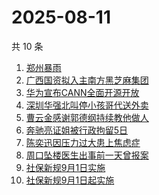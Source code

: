 # 2025-08-11

共 10 条

<!-- BEGIN -->
<!-- 最后更新时间 Mon Aug 11 2025 06:08:38 GMT+0800 (China Standard Time) -->

1. [郑州暴雨](https://www.zhihu.com/search?q=郑州暴雨)
1. [广西国资拟入主南方黑芝麻集团](https://www.zhihu.com/search?q=广西国资拟入主南方黑芝麻集团)
1. [华为宣布CANN全面开源开放](https://www.zhihu.com/search?q=华为宣布CANN全面开源开放)
1. [深圳华强北叫停小孩哥代送外卖](https://www.zhihu.com/search?q=深圳华强北叫停小孩哥代送外卖)
1. [曹云金感谢郭德纲持续教他做人](https://www.zhihu.com/search?q=曹云金感谢郭德纲持续教他做人)
1. [奔驰亮证姐被行政拘留5日](https://www.zhihu.com/search?q=奔驰亮证姐被行政拘留5日)
1. [陈奕迅因压力过大患上焦虑症](https://www.zhihu.com/search?q=陈奕迅因压力过大患上焦虑症)
1. [周口坠楼医生出事前一天曾报案](https://www.zhihu.com/search?q=周口坠楼医生出事前一天曾报案)
1. [社保新规9月1日实施](https://www.zhihu.com/search?q=社保新规9月1日实施)
1. [社保新规9月1日起实施](https://www.zhihu.com/search?q=社保新规9月1日起实施)

<!-- END -->
